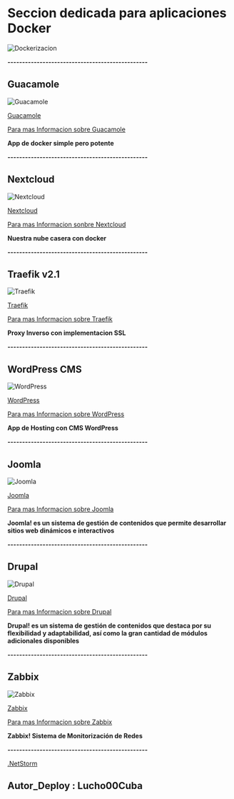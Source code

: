 
# Seccion dedicada para aplicaciones Docker 

![Dockerizacion](https://hdwallpaperim.com/wp-content/uploads/2017/08/25/461265-docker-containers.jpg)


**------------------------------------------------**

## Guacamole

![Guacamole](https://www.linuxadictos.com/wp-content/uploads/apache-guacamole-logo.jpg)

[Guacamole](https://github.com/Lucho00Cuba/Docker/tree/main/Guacamole)

[Para mas Informacion sobre Guacamole](https://guacamole.apache.org/)

**App de docker simple pero potente**

**------------------------------------------------**

## Nextcloud

![Nextcloud](https://linuxnews.de/wp-content/uploads/2017/09/nextcloud_logo-703x380.png)

[Nextcloud](https://github.com/Lucho00Cuba/Docker/tree/main/Nextcloud)

[Para mas Informacion sonbre Nextcloud](https://nextcloud.com/)

**Nuestra nube casera con docker**

**------------------------------------------------**

## Traefik v2.1

![Traefik](https://roocket.ir/public/images/2019/11/3/reverse-proxy-traefik.png)

[Traefik](https://github.com/Lucho00Cuba/Docker/tree/main/Traefik)

[Para mas Informacion sobre Traefik](https://traefik.io/traefik/)

**__Proxy Inverso con implementacion SSL__**

**------------------------------------------------**

## WordPress CMS

![WordPress](https://blog.hdwallsource.com/wp-content/uploads/2018/02/wordpress-logo-wallpaper-62785-64776-hd-wallpapers.jpg.png)

[WordPress](https://github.com/Lucho00Cuba/Docker/tree/main/Wordpress)

[Para mas Informacion sobre WordPress](https://es.wikipedia.org/wiki/WordPress)

**App de Hosting con CMS WordPress**


**------------------------------------------------**

## Joomla

![Joomla](https://nakedsecurity.sophos.com/wp-content/uploads/sites/2/2017/09/joomla.png?w=775)

[Joomla](https://github.com/Lucho00Cuba/Docker/tree/main/Joomla)

[Para mas Informacion sobre Joomla](https://www.joomla.org/)

**Joomla! es un sistema de gestión de contenidos que permite desarrollar sitios web dinámicos e interactivos**

**------------------------------------------------**

## Drupal

![Drupal](http://3.bp.blogspot.com/-qpidQPgQCxA/VJXdc9xPp4I/AAAAAAAAHqI/2DYnLi3l_u4/s1600/Logo%2BDrupal.png)

[Drupal](https://github.com/Lucho00Cuba/Docker/tree/main/Drupal)

[Para mas Informacion sobre Drupal](https://www.drupal.org/)

**Drupal! es un sistema de gestión de contenidos que destaca por su flexibilidad y adaptabilidad, así como la gran cantidad de módulos adicionales disponibles**

**------------------------------------------------**

## Zabbix

![Zabbix](https://upload.wikimedia.org/wikipedia/commons/b/bf/Zabbix_logo.png)

[Zabbix](https://github.com/Lucho00Cuba/Docker/tree/main/Zabbix)

[Para mas Informacion sobre Zabbix](https://www.zabbix.com//)

**Zabbix! Sistema de Monitorización de Redes**

**------------------------------------------------**


[.NetStorm](https://github.com/Lucho00Cuba/Docker/blob/main/push.txt)

## Autor_Deploy : Lucho00Cuba
